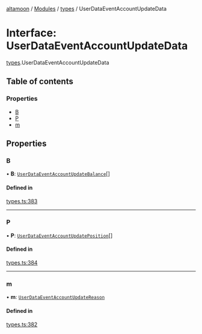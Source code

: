 [altamoon](../README.md) / [Modules](../modules.md) / [types](../modules/types.md) / UserDataEventAccountUpdateData

# Interface: UserDataEventAccountUpdateData

[types](../modules/types.md).UserDataEventAccountUpdateData

## Table of contents

### Properties

- [B](types.UserDataEventAccountUpdateData.md#b)
- [P](types.UserDataEventAccountUpdateData.md#p)
- [m](types.UserDataEventAccountUpdateData.md#m)

## Properties

### B

• **B**: [`UserDataEventAccountUpdateBalance`](types.UserDataEventAccountUpdateBalance.md)[]

#### Defined in

[types.ts:383](https://github.com/Altamoon/altamoon/blob/198a6cd/app/api/types.ts#L383)

___

### P

• **P**: [`UserDataEventAccountUpdatePosition`](types.UserDataEventAccountUpdatePosition.md)[]

#### Defined in

[types.ts:384](https://github.com/Altamoon/altamoon/blob/198a6cd/app/api/types.ts#L384)

___

### m

• **m**: [`UserDataEventAccountUpdateReason`](../modules/types.md#userdataeventaccountupdatereason)

#### Defined in

[types.ts:382](https://github.com/Altamoon/altamoon/blob/198a6cd/app/api/types.ts#L382)

